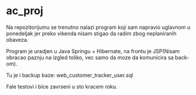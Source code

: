 # ac_proj
Na repozitorijumu se trenutno nalazi program koji sam napravio uglavnom u ponedeljak jer preko vikenda nisam stigao da radim zbog neplaniranih obaveza.

Program je uradjen u Java Springu + Hibernate, na frontu je JSP(Nisam obracao paznju na izgled toliko, vec samo da moze da komunicira sa back-om).

Tu je i backup baze: web_customer_tracker_user.sql

Fale testovi i bice zavrseni u sto kracem roku. 
